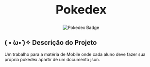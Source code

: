 <h1 align="center" style="font-size: 40px;">Pokedex</h1>

<p align="center">
  <img src="https://img.shields.io/badge/Pokedex-8B0000?style=for-the-badge&logoColor=white" alt="Pokedex Badge" />
</p>

## ( • ̀ω•́ )✧ Descrição do Projeto
Um trabalho para a matéria de Mobile onde cada aluno deve fazer sua própria pokedex apartir de um documento json.
